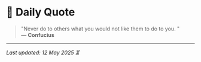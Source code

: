 # 📜 Daily Quote

> "Never do to others what you would not like them to do to you. "  
> — **Confucius**

---

_Last updated: 12 May 2025 ⏳_

